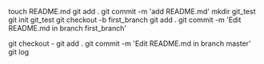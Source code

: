 touch README.md 
git add . 
git commit -m 'add README.md'
mkdir git_test 
git init git_test
git checkout -b first_branch 
git add . 
git commit -m 'Edit README.md in branch first_branch'

git checkout - 
git add . 
git commit -m 'Edit README.md in branch master' 
git log